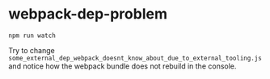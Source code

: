 # webpack-dep-problem

`npm run watch`

Try to change `some_external_dep_webpack_doesnt_know_about_due_to_external_tooling.js` and notice how the webpack bundle does not rebuild in the console.
